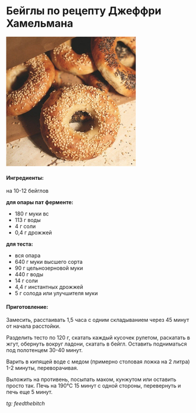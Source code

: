 ﻿---
image: ../../pics/bagel.jpg
---
# Бейглы по рецепту Джеффри Хамельмана

![Бейглы по рецепту Джеффри Хамельмана](../pics/bagel.jpg)

#### Ингредиенты:

на 10-12 бейглов

**для опары пат ферменте:**

* 180 г муки вс 
* 113 г воды 
* 4 г соли 
* 0,4 г дрожжей

**для теста:**

* вся опара
* 640 г муки высшего сорта 
* 90 г цельнозерновой муки 
* 440 г воды 
* 14 г соли 
* 4,4 г инстантных дрожжей 
* 5 г солода или улучшителя муки

#### Приготовление:

Замесить, расстаивать 1,5 часа с одним складыванием через 45 минут от начала расстойки.

Разделить тесто по 120 г, скатать каждый кусочек рулетом, раскатать в жгут, обернуть вокруг ладони, скатать в бейгл. Оставить подниматься под полотенцем 30-40 минут.

Варить в кипящей воде с медом (примерно столовая ложка на 2 литра) 1-2 минуты, переворачивая. 

Выложить на противень, посыпать маком, кунжутом или оставить просто так. Печь на 190℃ 15 минут с одной стороны, перевернуть и печь еще 5 минут.

*tg: feedthebitch*

